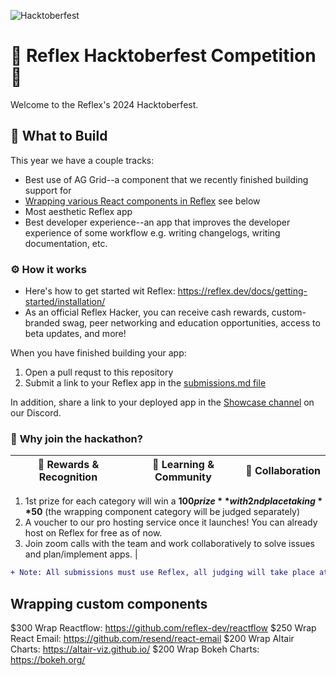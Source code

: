 ![Hacktoberfest](https://github.com/reflex-dev/hacktoberfest/assets/38776361/aec1aa61-93a7-45c5-a11c-a6ca08e5290d)

# 🎃 Reflex Hacktoberfest Competition 🎃

Welcome to the Reflex's 2024 Hacktoberfest.

## 🤔 What to Build

This year we have a couple tracks:

- Best use of AG Grid--a component that we recently finished building support for
- [Wrapping various React components in Reflex](#wrapping-custom-components) see below
- Most aesthetic Reflex app
- Best developer experience--an app that improves the developer experience of some workflow e.g. writing changelogs, writing documentation, etc.

### ⚙️ **How it works**

- Here's how to get started wit Reflex: https://reflex.dev/docs/getting-started/installation/
- As an official Reflex Hacker, you can receive cash rewards, custom-branded swag, peer networking and education opportunities, access to beta updates, and more!

When you have finished building your app:
1. Open a pull requst to this repository
2. Submit a link to your Reflex app in the [submissions.md file](./submissions.md)

In addition, share a link to your deployed app in the [Showcase channel](https://discord.com/channels/1029853095527727165/1063735841333198938) on our Discord.

### 🙋 **Why join the hackathon?**

| 🎉 **Rewards & Recognition** | 📓 **Learning & Community** | 🤝 **Collaboration** |
| --- | --- | --- |


1. 1st prize for each category will win a **$100 prize** with 2nd place taking **$50** (the wrapping component category will be judged separately)
2. A voucher to our pro hosting service once it launches! You can already host on Reflex for free as of now.
3. Join zoom calls with the team and work collaboratively to solve issues and plan/implement apps. |

```diff
+ Note: All submissions must use Reflex, all judging will take place at the beginning of November+
```

## Wrapping custom components

$300 Wrap Reactflow: https://github.com/reflex-dev/reactflow
$250 Wrap React Email: https://github.com/resend/react-email
$200 Wrap Altair Charts: https://altair-viz.github.io/
$200 Wrap Bokeh Charts: https://bokeh.org/
